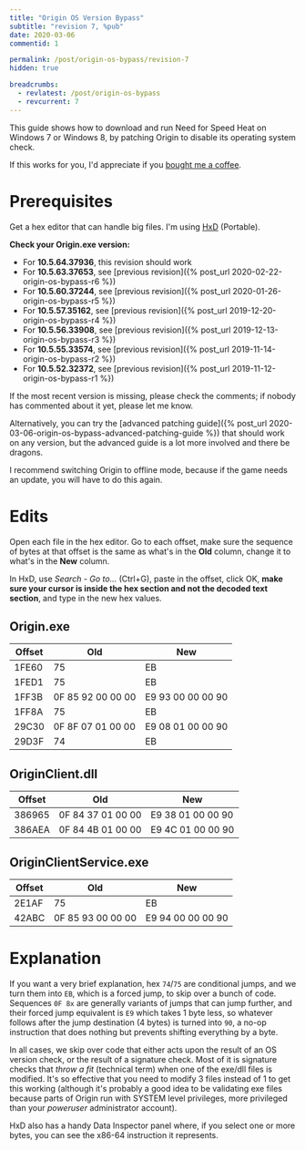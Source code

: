 ```yaml
---
title: "Origin OS Version Bypass"
subtitle: "revision 7, %pub"
date: 2020-03-06
commentid: 1

permalink: /post/origin-os-bypass/revision-7
hidden: true

breadcrumbs:
  - revlatest: /post/origin-os-bypass
  - revcurrent: 7
---
```


This guide shows how to download and run Need for Speed Heat on Windows 7 or Windows 8, by patching Origin to disable its operating system check.

If this works for you, I'd appreciate if you [bought me a coffee](https://ko-fi.com/chylex).

# Prerequisites

Get a hex editor that can handle big files. I'm using [HxD](https://mh-nexus.de/en/hxd/) (Portable).

**Check your Origin.exe version:**
- For **10.5.64.37936**, this revision should work
- For **10.5.63.37653**, see [previous revision]({% post_url 2020-02-22-origin-os-bypass-r6 %})
- For **10.5.60.37244**, see [previous revision]({% post_url 2020-01-26-origin-os-bypass-r5 %})
- For **10.5.57.35162**, see [previous revision]({% post_url 2019-12-20-origin-os-bypass-r4 %})
- For **10.5.56.33908**, see [previous revision]({% post_url 2019-12-13-origin-os-bypass-r3 %})
- For **10.5.55.33574**, see [previous revision]({% post_url 2019-11-14-origin-os-bypass-r2 %})
- For **10.5.52.32372**, see [previous revision]({% post_url 2019-11-12-origin-os-bypass-r1 %})

If the most recent version is missing, please check the comments; if nobody has commented about it yet, please let me know.

Alternatively, you can try the [advanced patching guide]({% post_url 2020-03-06-origin-os-bypass-advanced-patching-guide %}) that should work on any version, but the advanced guide is a lot more involved and there be dragons.

I recommend switching Origin to offline mode, because if the game needs an update, you will have to do this again.

# Edits

Open each file in the hex editor. Go to each offset, make sure the sequence of bytes at that offset is the same as what's in the **Old** column, change it to what's in the **New** column.

In HxD, use *Search - Go to...* (Ctrl+G), paste in the offset, click OK, **make sure your cursor is inside the hex section and not the decoded text section**, and type in the new hex values.

## Origin.exe

| Offset | Old               | New               |
|--------|-------------------|-------------------|
| 1FE60  | 75                | EB                |
| 1FED1  | 75                | EB                |
| 1FF3B  | 0F 85 92 00 00 00 | E9 93 00 00 00 90 |
| 1FF8A  | 75                | EB                |
| 29C30  | 0F 8F 07 01 00 00 | E9 08 01 00 00 90 |
| 29D3F  | 74                | EB                |

## OriginClient.dll

| Offset | Old               | New               |
|--------|-------------------|-------------------|
| 386965 | 0F 84 37 01 00 00 | E9 38 01 00 00 90 |
| 386AEA | 0F 84 4B 01 00 00 | E9 4C 01 00 00 90 |

## OriginClientService.exe

| Offset | Old               | New               |
|--------|-------------------|-------------------|
| 2E1AF  | 75                | EB                |
| 42ABC  | 0F 85 93 00 00 00 | E9 94 00 00 00 90 |

# Explanation

If you want a very brief explanation, hex `74`/`75` are conditional jumps, and we turn them into `EB`, which is a forced jump, to skip over a bunch of code. Sequences `0F 8x` are generally variants of jumps that can jump further, and their forced jump equivalent is `E9` which takes 1 byte less, so whatever follows after the jump destination (4 bytes) is turned into `90`, a no-op instruction that does nothing but prevents shifting everything by a byte.

In all cases, we skip over code that either acts upon the result of an OS version check, or the result of a signature check. Most of it is signature checks that *throw a fit* (technical term) when one of the exe/dll files is modified. It's so effective that you need to modify 3 files instead of 1 to get this working (although it's probably a good idea to be validating exe files because parts of Origin run with SYSTEM level privileges, more privileged than your *poweruser* administrator account).

HxD also has a handy Data Inspector panel where, if you select one or more bytes, you can see the x86-64 instruction it represents.
